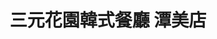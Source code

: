 ---
title: "三元花園韓式餐廳 潭美店"
description: "三元花園韓式餐廳 潭美店"
layout: shop
keywords:
  - 美食競賽
  - 台灣美食
  - 美食精選
datePublished: "2025-06-30"
dateModified: "2025-07-04"
city: "台北市"
district: "內湖區"
address: "114台北市內湖區石潭路1號"
phone: "0227927222"
geo: "25.063162058088334, 121.58552608213225"
google_map: "https://maps.app.goo.gl/NpaxdZdseJGBwGTb9"
footinder: "https://footinder.com.tw/%E5%8F%B0%E5%8C%97%E5%B8%82%E5%85%A7%E6%B9%96%E5%8D%80/42817/"
official: "http://www.samwon.com.tw/"
award:
  - name: "500盤"
    year: "2024"
    entries:
      - dishes:
          - "招牌牛小排"
          - "三元甜辣炸雞"

---
